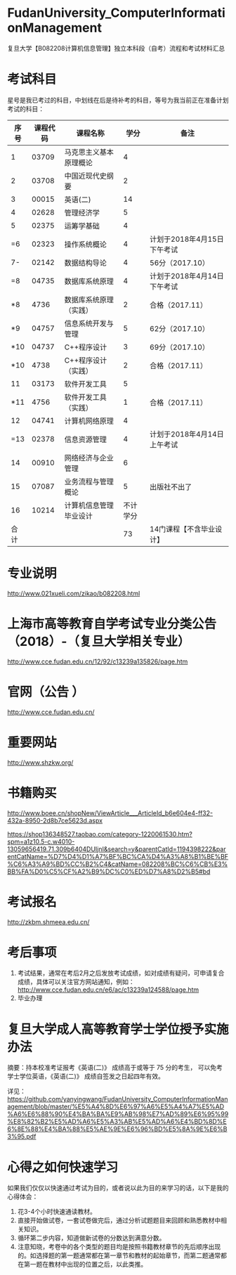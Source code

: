 # FudanUniversity_ComputerInformationManagement
复旦大学【B082208计算机信息管理】独立本科段（自考）流程和考试材料汇总



# 考试科目
星号是我已考过的科目，中划线在后是待补考的科目，等号为我当前正在准备计划考试的科目：

| 序号 | 课程代码 | 课程名称               | 学分     | 备注                        |
| ---- | -------- | ---------------------- | -------- | --------------------------- |
| 1    | 03709    | 马克思主义基本原理概论 | 4        |   |
| 2    | 03708	  | 中国近现代史纲要	   | 2	      |   |
| 3    | 00015	  | 英语(二)	           | 14	      |   |
| 4    | 02628	  | 管理经济学	           | 5	      |   |
| 5    | 02375	  | 运筹学基础	           | 4	      |   |
|=6    | 02323	  | 操作系统概论           | 4	      | 计划于2018年4月15日下午考试 |
|7-    | 02142	  | 数据结构导论           | 4	      | 56分（2017.10） |
|=8    | 04735	  | 数据库系统原理         | 4	      | 计划于2018年4月14日下午考试 |
|*8    | 4736	  | 数据库系统原理（实践） | 2	      | 合格（2017.11） |
|*9    | 04757	  | 信息系统开发与管理	   | 5	      | 62分（2017.10） |
|*10   | 04737	  | C++程序设计	           | 3	      | 69分（2017.10） |
|*10   | 4738	  | C++程序设计（实践）    | 2	      | 合格（2017.11） |
| 11   | 03173	  | 软件开发工具           | 5	      |   |
|*11   | 4756 	  | 软件开发工具（实践）   | 1	      | 合格（2017.11） |
| 12   | 04741	  | 计算机网络原理         | 4	      |   |
|=13   | 02378	  | 信息资源管理           | 4	      | 计划于2018年4月14日上午考试 |
| 14   | 00910	  | 网络经济与企业管理	   | 6	      |   |
| 15   | 07087	  | 业务流程与管理概论	   | 5	      | 出版社不出了                |
| 16   | 10214	  | 计算机信息管理毕业设计 | 不计学分 |   |
| 合计 |          |          	   	   | 73	      | 14门课程【不含毕业设计】    |



# 专业说明
http://www.021xueli.com/zikao/b082208.html


# 上海市高等教育自学考试专业分类公告（2018）-（复旦大学相关专业）
http://www.cce.fudan.edu.cn/12/92/c13239a135826/page.htm


# 官网（公告 ）
http://www.cce.fudan.edu.cn/


# 重要网站
http://www.shzkw.org/


# 书籍购买
http://www.boee.cn/shopNew/ViewArticle___ArticleId_b6e604e4-ff32-432a-8950-2d8b7ce5623d.aspx

https://shop136348527.taobao.com/category-1220061530.htm?spm=a1z10.5-c.w4010-13059656419.71.309b6404DUIjnI&search=y&parentCatId=1194398222&parentCatName=%D7%D4%D1%A7%BF%BC%CA%D4%A3%A8%B1%BE%BF%C6%A3%A9%BD%CC%B2%C4&catName=082208%BC%C6%CB%E3%BB%FA%D0%C5%CF%A2%B9%DC%C0%ED%D7%A8%D2%B5#bd


# 考试报名
http://zkbm.shmeea.edu.cn/


# 考后事项
1. 考试结果，通常在考后2月之后发放考试成绩，如对成绩有疑问，可申请复合成绩，具体可以关注官方网站通知，例如：http://www.cce.fudan.edu.cn/e6/ac/c13239a124588/page.htm
2. 毕业办理


# 复旦大学成人高等教育学士学位授予实施办法
摘要：持本校准考证报考《英语(二)》 成绩高于或等于 75 分的考生， 可以免考学士学位英语，《英语(二)》 成绩自签发之日起四年有效。

详见： https://github.com/yanyingwang/FudanUniversity_ComputerInformationManagement/blob/master/%E5%A4%8D%E6%97%A6%E5%A4%A7%E5%AD%A6%E6%88%90%E4%BA%BA%E9%AB%98%E7%AD%89%E6%95%99%E8%82%B2%E5%AD%A6%E5%A3%AB%E5%AD%A6%E4%BD%8D%E6%8E%88%E4%BA%88%E5%AE%9E%E6%96%BD%E5%8A%9E%E6%B3%95.pdf



# 心得之如何快速学习
如果我们仅仅以快速通过考试为目的，或者说以此为目的来学习的话，以下是我的心得体会：
1. 花3-4个小时快速通读教材。
2. 直接开始做试卷，一套试卷做完后，通过分析试题题目来回顾和熟悉教材中相关知识。
3. 循环第二步内容，知道做新试卷的分数达到满意分数。
4. 注意知晓，考卷中的各个类型的题目均是按照书籍教材章节的先后顺序出现的。如选择题的第一题通常都在第一章节和教材的起始章节，而第二题通常都在第一题在教材中出现的位置之后，以此类推。

